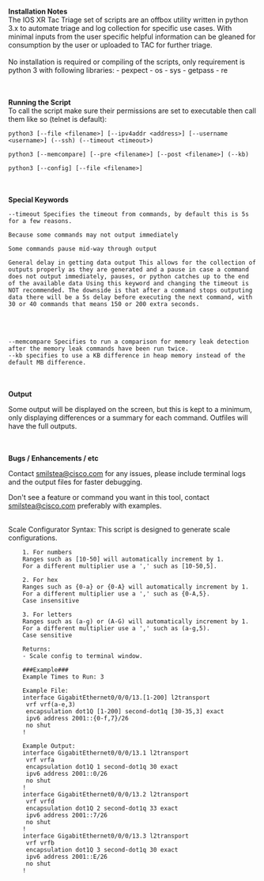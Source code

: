 <b>Installation Notes</b>
<br>
The IOS XR Tac Triage set of scripts are an offbox utility written in python 3.x to automate triage and log collection for specific use cases. With minimal inputs from the user specific helpful information can be gleaned for consumption by the user or uploaded to TAC for further triage.
<br><br>
No installation is required or compiling of the scripts, only requirement is python 3 with following libraries:
	- pexpect
	- os
	- sys
	- getpass
	- re

<br>
<br>
<b>Running the Script</b>
<br>
To call the script make sure their permissions are set to executable then call them like so (telnet is default):

	python3 [--file <filename>] [--ipv4addr <address>] [--username <username>] (--ssh) (--timeout <timeout>)
  
	python3 [--memcompare] [--pre <filename>] [--post <filename>] (--kb)
  
	python3 [--config] [--file <filename>]
<br>
<br>
<b>Special Keywords</b>

	--timeout Specifies the timeout from commands, by default this is 5s for a few reasons.
  
	Because some commands may not output immediately
  
	Some commands pause mid-way through output
  
	General delay in getting data output This allows for the collection of outputs properly as they are generated and a pause in case a command does not output immediately, pauses, or python catches up to the end of the available data Using this keyword and changing the timeout is NOT recommended. The downside is that after a command stops outputing data there will be a 5s delay before executing the next command, with 30 or 40 commands that means 150 or 200 extra seconds.

<br/>
<br/>

	--memcompare Specifies to run a comparison for memory leak detection after the memory leak commands have been run twice.
	--kb specifies to use a KB difference in heap memory instead of the default MB difference.
<br>
<br>
<b>Output</b>
  
Some output will be displayed on the screen, but this is kept to a minimum, only displaying differences or a summary for each command. Outfiles will have the full outputs.

<br> 
<br> 
<b>Bugs / Enhancements / etc</b>
  
Contact smilstea@cisco.com for any issues, please include terminal logs and the output files for faster debugging.
  
Don't see a feature or command you want in this tool, contact smilstea@cisco.com preferably with examples.

 <br/>
Scale Configurator Syntax:
This script is designed to generate scale configurations.
		
		1. For numbers
		Ranges such as [10-50] will automatically increment by 1.
		For a different multiplier use a ',' such as [10-50,5].
		
		2. For hex
		Ranges such as {0-a} or {0-A} will automatically increment by 1.
		For a different multiplier use a ',' such as {0-A,5}.
		Case insensitive
		
		3. For letters
		Ranges such as (a-g) or (A-G) will automatically increment by 1.
		For a different multiplier use a ',' such as (a-g,5).
		Case sensitive
		
		Returns:
		- Scale config to terminal window.

		###Example###
		Example Times to Run: 3

		Example File:
		interface GigabitEthernet0/0/0/13.[1-200] l2transport
		 vrf vrf(a-e,3)
		 encapsulation dot1Q [1-200] second-dot1q [30-35,3] exact
		 ipv6 address 2001::{0-f,7}/26
		 no shut
		!

		Example Output:
		interface GigabitEthernet0/0/0/13.1 l2transport
		 vrf vrfa
		 encapsulation dot1Q 1 second-dot1q 30 exact
		 ipv6 address 2001::0/26
		 no shut
		!
		interface GigabitEthernet0/0/0/13.2 l2transport
		 vrf vrfd
		 encapsulation dot1Q 2 second-dot1q 33 exact
		 ipv6 address 2001::7/26
		 no shut
		!
		interface GigabitEthernet0/0/0/13.3 l2transport
		 vrf vrfb
		 encapsulation dot1Q 3 second-dot1q 30 exact
		 ipv6 address 2001::E/26
		 no shut
		!

